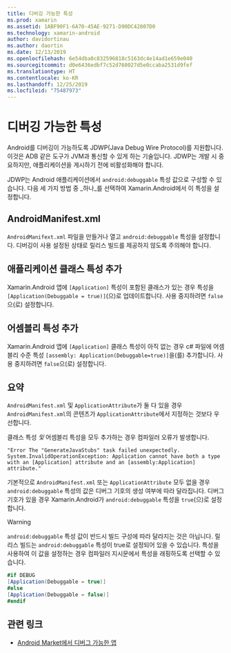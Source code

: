 ```yaml
---
title: 디버깅 가능한 특성
ms.prod: xamarin
ms.assetid: 1ABF90F1-6A70-45AE-9271-D90DC42807D0
ms.technology: xamarin-android
author: davidortinau
ms.author: daortin
ms.date: 12/13/2019
ms.openlocfilehash: 6e54dba0c832596818c5163dc4e14ad1e659e040
ms.sourcegitcommit: d0e6436edbf7c52d760027d5e0ccaba2531d9fef
ms.translationtype: HT
ms.contentlocale: ko-KR
ms.lasthandoff: 12/25/2019
ms.locfileid: "75487973"
---
```

# <a name="debuggable-attribute"></a>디버깅 가능한 특성

Android를 디버깅이 가능하도록 JDWP(Java Debug Wire Protocol)를 지원합니다. 이것은 ADB 같은 도구가 JVM과 통신할 수 있게 하는 기술입니다. JDWP는 개발 시 중요하지만, 애플리케이션을 게시하기 전에 비활성화해야 합니다.

JDWP는 Android 애플리케이션에서 `android:debuggable` 특성 값으로 구성할 수 있습니다. 다음 세 가지 방법 중 _하나_를 선택하여 Xamarin.Android에서 이 특성을 설정합니다.

## <a name="androidmanifestxml"></a>AndroidManifest.xml

`AndroidManifext.xml` 파일을 만들거나 열고 `android:debuggable` 특성을 설정합니다. 디버깅이 사용 설정된 상태로 릴리스 빌드를 제공하지 않도록 주의해야 합니다.

## <a name="add-an-application-class-attribute"></a>애플리케이션 클래스 특성 추가

Xamarin.Android 앱에 `[Application]` 특성이 포함된 클래스가 있는 경우 특성을 `[Application(Debuggable = true)]`(으)로 업데이트합니다. 사용 중지하려면 `false`으(로) 설정합니다.

## <a name="add-an-assembly-attribute"></a>어셈블리 특성 추가

Xamarin.Android 앱에 `[Application]` 클래스 특성이 아직 없는 경우 c# 파일에 어셈블리 수준 특성 `[assembly: Application(Debuggable=true)]`을(를) 추가합니다. 사용 중지하려면 `false`으(로) 설정합니다.

## <a name="summary"></a>요약

`AndroidManifest.xml` 및 `ApplicationAttribute`가 둘 다 있을 경우 `AndroidManifest.xml`의 콘텐츠가 `ApplicationAttribute`에서 지정하는 것보다 우선합니다.

클래스 특성 _및_ 어셈블리 특성을 모두 추가하는 경우 컴파일러 오류가 발생합니다.

```error
"Error The "GenerateJavaStubs" task failed unexpectedly.
System.InvalidOperationException: Application cannot have both a type with an [Application] attribute and an [assembly:Application] attribute."
```

기본적으로 `AndroidManifest.xml` 또는 `ApplicationAttribute` 모두 없을 경우 `android:debuggable` 특성의 값은 디버그 기호의 생성 여부에 따라 달라집니다. 디버그 기호가 있을 경우 Xamarin.Android가 `android:debuggable` 특성을 `true`(으)로 설정합니다.

> [!WARNING]
> `android:debuggable` 특성 값이 반드시 빌드 구성에 따라 달라지는 것은 아닙니다. 릴리스 빌드는 `android:debuggable` 특성이 true로 설정되어 있을 수 있습니다. 특성을 사용하여 이 값을 설정하는 경우 컴파일러 지시문에서 특성을 래핑하도록 선택할 수 있습니다.
> 
> ```csharp
> #if DEBUG
> [Application(Debuggable = true)]
> #else
> [Application(Debuggable = false)]
> #endif
> ```

## <a name="related-links"></a>관련 링크

- [Android Market에서 디버그 가능한 앱](https://labs.f-secure.com/archive/debuggable-apps-in-android-market/)
